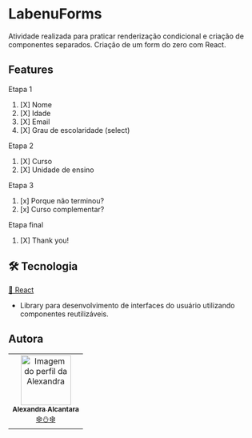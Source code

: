# LabenuForms

Atividade realizada para praticar renderização condicional e criação de componentes separados.
Criação de um form do zero com React.

## Features

   Etapa 1
    
   1. [X] Nome
   2. [X] Idade
   3. [X] Email
   4. [X] Grau de escolaridade (select)

   Etapa 2

   1. [X] Curso
   2. [X] Unidade de ensino 
  
   Etapa 3

   1. [x] Porque não terminou?
   2. [x] Curso complementar?

   Etapa final
    
   1. [X] Thank you!

## 🛠 Tecnologia

  <a href="https://pt-br.reactjs.org/">🔗 React</a>
- Library para desenvolvimento de interfaces do usuário utilizando componentes reutilizáveis.
  
## Autora
<table>
  <tr>
    <td align="center"><a href="https://github.com/alexa2me">
      <img src="https://avatars.githubusercontent.com/u/63327969?s=460&v=4" width="100px" alt="Imagem do perfil da Alexandra"/>
      <br />
      <sub><b>Alexandra Alcantara</b></sub><br /> ❄️⛄❄️
    </td>
  </tr>
</table>
